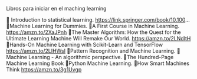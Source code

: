 Libros para iniciar en el maching learning



📕 Introduction to statistical learning.
https://link.springer.com/book/10.100...
📕Machine Learning for Dummies. 
📕A First Course in Machine Learning. 
https://amzn.to/2XaJPnh
📕The Master Algorithm: How the Quest for the Ultimate Learning Machine Will Remake Our World.
https://amzn.to/2LNdltH
📕Hands-On Machine Learning with Scikit-Learn and TensorFlow
https://amzn.to/2LIHWsI
📕Pattern Recognition and Machine Learning. 
📕Machine Learning - An algorithmic perspective.
📕The Hundred-Page Machine Learning Book
📕Python Machine Learning.
📕How Smart Machines Think
https://amzn.to/3g1Uvgp